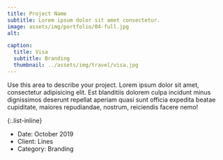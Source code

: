 ```yaml
---
title: Project Name
subtitle: Lorem ipsum dolor sit amet consectetur.
image: assets/img/portfolio/04-full.jpg
alt: 

caption:
  title: Visa
  subtitle: Branding
  thumbnail: ../assets/img/travel/visa.jpg
---
```

Use this area to describe your project. Lorem ipsum dolor sit amet, consectetur adipisicing elit. Est blanditiis dolorem culpa incidunt minus dignissimos deserunt repellat aperiam quasi sunt officia expedita beatae cupiditate, maiores repudiandae, nostrum, reiciendis facere nemo!

{:.list-inline}
- Date: October 2019
- Client: Lines
- Category: Branding

